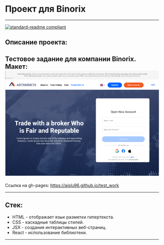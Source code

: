 # Проект для Binorix

------
[![standard-readme compliant](https://img.shields.io/badge/readme%20style-standard-brightgreen.svg?style=flat-square)](https://github.com/RichardLitt/standard-readme)

## Описание проекта:
Тестовое задание для компании Binorix.
Макет:
![img_1.png](img_1.png)
------

Ссылка на gh-pages: https://aislu96.github.io/test_work

------

## Стек:

* HTML - отображает язык разметки гипертекста.
* CSS - каскадные таблицы стилей.
* JSX - создания интерактивных веб-страниц.
* React - использование библиотеки.

------
